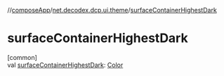 //[composeApp](../../index.md)/[net.decodex.dcp.ui.theme](index.md)/[surfaceContainerHighestDark](surface-container-highest-dark.md)

# surfaceContainerHighestDark

[common]\
val [surfaceContainerHighestDark](surface-container-highest-dark.md): [Color](https://developer.android.com/reference/kotlin/androidx/compose/ui/graphics/Color.html)
